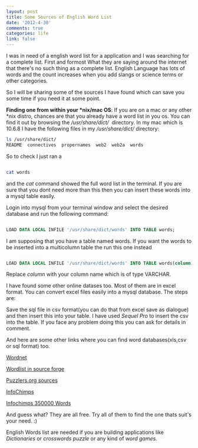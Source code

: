 ```yaml
---
layout: post
title: Some Sources of English Word List
date: '2012-4-30'
comments: true
categories: life
link: false
---
```

I was in need of a english word list for a application and I was searching for a complete list.
First and formost What they are saying around the internet that there's no such thing as a complete list. English Language has lots of words and the count increases when you add slangs or science terms or other categories.

So I will be sharing some of the sources I have found which can save you some time if you need it at some point.

<strong>Finding one from within your *nix/mac OS</strong>: If you are on a mac or any other *nix distro, chances are that you already have a word list in you os. You can find it out by browsing the <em>/usr/share/dict/  </em>directory. In my mac which is 10.6.8 I have the following files in my <em>/usr/share/dict/ </em>directory:

``` bash
ls /usr/share/dict/
README  connectives  propernames  web2  web2a  words

```

So to check I just ran a

``` bash

cat words

```

and the <em>cat </em>command showed the full word list in the terminal. If you are sure that you dont need more than this then you can insert these words into a mysql table easily.

Login into mysql from your terminal window and select the desired database and run the following command:

``` sql

LOAD DATA LOCAL INFILE '/usr/share/dict/words' INTO TABLE words;

```

I am supposing that you have a table named words. If you want the words to be inserted into a multicolumn table the run this one instead

``` sql

LOAD DATA LOCAL INFILE '/usr/share/dict/words' INTO TABLE words(column);

```

Replace <em>column</em> with your column name which is of type VARCHAR.

I have found some other online datases too. Most of them are in excel format. You can convert excel files easily into a mysql database. The steps are:

Save the sql file in csv format(you can do that from excel save as dialogue) and then insert this into your table. I have used <em>Sequel Pro </em>to insert the csv into the table. If you face any problem doing this you can ask for details in comment.

And here are some other links where you can find word databases(xls,csv or sql format) too.

<a title="Wordnet" href="http://androidtech.com/html/wordnet-mysql-20.php" target="_blank">Wordnet</a>

<a title="Source Forge" href="http://wordlist.sourceforge.net/" target="_blank">Wordlist in source forge</a>

<a title="Puzzler" href="http://www.puzzlers.org/dokuwiki/doku.php?id=solving:wordlists:about:start" target="_blank">Puzzlers.org sources</a>

<a title="Info Chimps" href="http://www.infochimps.com/datasets/word-list-100000-official-crossword-words-excel-readable" target="_blank">InfoChimps</a>

<a title="Info Chimps" href="http://www.infochimps.com/datasets/word-list-350000-simple-english-words-excel-readable" target="_blank">Infochimps 350000 Words</a>

And guess what? They are all free. Try all of them to find the one thats suit's your need. :)

English Words list are needed if you are building applications like <em>Dictionaries</em> or <em>crosswords</em> <em>puzzle</em> or any kind of <em>word games</em>.
